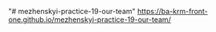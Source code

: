 "# mezhenskyi-practice-19-our-team" 
 https://ba-krm-front-one.github.io/mezhenskyi-practice-19-our-team/
